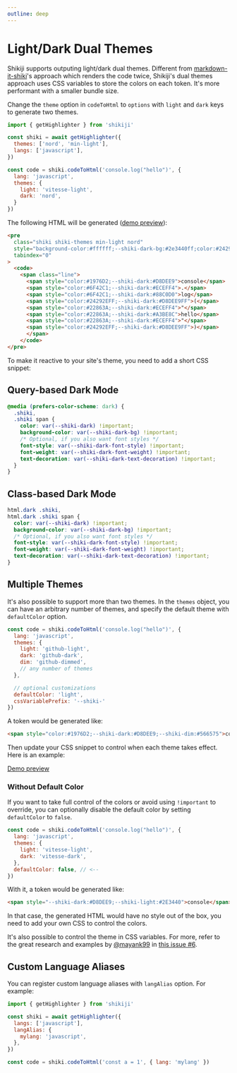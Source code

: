 ```yaml
---
outline: deep
---
```


# Light/Dark Dual Themes

Shikiji supports outputing light/dark dual themes. Different from [markdown-it-shiki](https://github.com/antfu/markdown-it-shiki#dark-mode)'s approach which renders the code twice, Shikiji's dual themes approach uses CSS variables to store the colors on each token. It's more performant with a smaller bundle size.

Change the `theme` option in `codeToHtml` to `options` with `light` and `dark` keys to generate two themes.

```js
import { getHighlighter } from 'shikiji'

const shiki = await getHighlighter({
  themes: ['nord', 'min-light'],
  langs: ['javascript'],
})

const code = shiki.codeToHtml('console.log("hello")', {
  lang: 'javascript',
  themes: {
    light: 'vitesse-light',
    dark: 'nord',
  }
})
```

The following HTML will be generated ([demo preview](https://htmlpreview.github.io/?https://raw.githubusercontent.com/antfu/shikiji/main/packages/shikiji/test/out/dual-themes.html)):

```html
<pre
  class="shiki shiki-themes min-light nord"
  style="background-color:#ffffff;--shiki-dark-bg:#2e3440ff;color:#24292eff;--shiki-dark:#d8dee9ff"
  tabindex="0"
>
  <code>
    <span class="line">
      <span style="color:#1976D2;--shiki-dark:#D8DEE9">console</span>
      <span style="color:#6F42C1;--shiki-dark:#ECEFF4">.</span>
      <span style="color:#6F42C1;--shiki-dark:#88C0D0">log</span>
      <span style="color:#24292EFF;--shiki-dark:#D8DEE9FF">(</span>
      <span style="color:#22863A;--shiki-dark:#ECEFF4">"</span>
      <span style="color:#22863A;--shiki-dark:#A3BE8C">hello</span>
      <span style="color:#22863A;--shiki-dark:#ECEFF4">"</span>
      <span style="color:#24292EFF;--shiki-dark:#D8DEE9FF">)</span>
      </span>
    </code>
</pre>
```

To make it reactive to your site's theme, you need to add a short CSS snippet:

## Query-based Dark Mode

```css
@media (prefers-color-scheme: dark) {
  .shiki,
  .shiki span {
    color: var(--shiki-dark) !important;
    background-color: var(--shiki-dark-bg) !important;
    /* Optional, if you also want font styles */
    font-style: var(--shiki-dark-font-style) !important;
    font-weight: var(--shiki-dark-font-weight) !important;
    text-decoration: var(--shiki-dark-text-decoration) !important;
  }
}
```

## Class-based Dark Mode

```css
html.dark .shiki,
html.dark .shiki span {
  color: var(--shiki-dark) !important;
  background-color: var(--shiki-dark-bg) !important;
  /* Optional, if you also want font styles */
  font-style: var(--shiki-dark-font-style) !important;
  font-weight: var(--shiki-dark-font-weight) !important;
  text-decoration: var(--shiki-dark-text-decoration) !important;
}
```

## Multiple Themes

It's also possible to support more than two themes. In the `themes` object, you can have an arbitrary number of themes, and specify the default theme with `defaultColor` option.

```js
const code = shiki.codeToHtml('console.log("hello")', {
  lang: 'javascript',
  themes: {
    light: 'github-light',
    dark: 'github-dark',
    dim: 'github-dimmed',
    // any number of themes
  },

  // optional customizations
  defaultColor: 'light',
  cssVariablePrefix: '--shiki-'
})
```

A token would be generated like:

```html
<span style="color:#1976D2;--shiki-dark:#D8DEE9;--shiki-dim:#566575">console</span>
```

Then update your CSS snippet to control when each theme takes effect. Here is an example:

[Demo preview](https://htmlpreview.github.io/?https://raw.githubusercontent.com/antfu/shikiji/main/packages/shikiji/test/out/multiple-themes.html)

### Without Default Color

If you want to take full control of the colors or avoid using `!important` to override, you can optionally disable the default color by setting `defaultColor` to `false`.

```js
const code = shiki.codeToHtml('console.log("hello")', {
  lang: 'javascript',
  themes: {
    light: 'vitesse-light',
    dark: 'vitesse-dark',
  },
  defaultColor: false, // <--
})
```

With it, a token would be generated like:

```html
<span style="--shiki-dark:#D8DEE9;--shiki-light:#2E3440">console</span>
```

In that case, the generated HTML would have no style out of the box, you need to add your own CSS to control the colors.

It's also possible to control the theme in CSS variables. For more, refer to the great research and examples by [@mayank99](https://github.com/mayank99) in [this issue #6](https://github.com/antfu/shikiji/issues/6).

## Custom Language Aliases

You can register custom language aliases with `langAlias` option. For example:

```js
import { getHighlighter } from 'shikiji'

const shiki = await getHighlighter({
  langs: ['javascript'],
  langAlias: {
    mylang: 'javascript',
  },
})

const code = shiki.codeToHtml('const a = 1', { lang: 'mylang' })
```
